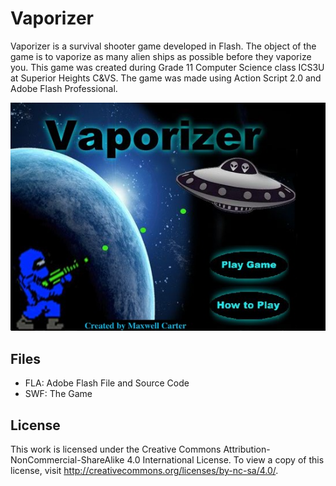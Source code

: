 # Vaporizer

Vaporizer is a survival shooter game developed in Flash. The object of the game is to vaporize as many alien ships as possible before they vaporize you. This game was created during Grade 11 Computer Science class ICS3U at Superior Heights C&VS. The game was made using Action Script 2.0 and Adobe Flash Professional.

![Vaporizer](https://raw.githubusercontent.com/maxcarter/vaporizer/master/vaporizer.jpg)
 
## Files

* FLA: Adobe Flash File and Source Code
* SWF: The Game
 
## License
 
This work is licensed under the Creative Commons Attribution-NonCommercial-ShareAlike 4.0 International License. To view a copy of this license, visit http://creativecommons.org/licenses/by-nc-sa/4.0/.
